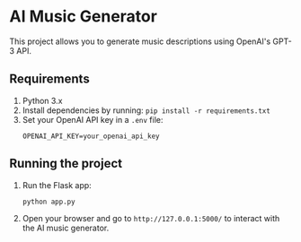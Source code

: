 # AI Music Generator

This project allows you to generate music descriptions using OpenAI's GPT-3 API.

## Requirements

1. Python 3.x
2. Install dependencies by running: `pip install -r requirements.txt`
3. Set your OpenAI API key in a `.env` file:
    ```
    OPENAI_API_KEY=your_openai_api_key
    ```

## Running the project

1. Run the Flask app:
    ```
    python app.py
    ```
2. Open your browser and go to `http://127.0.0.1:5000/` to interact with the AI music generator.

